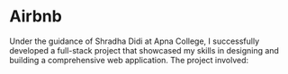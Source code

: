 # Airbnb
Under the guidance of Shradha Didi at Apna College, I successfully developed a full-stack project that showcased my skills in designing and building a comprehensive web application. The project involved:
